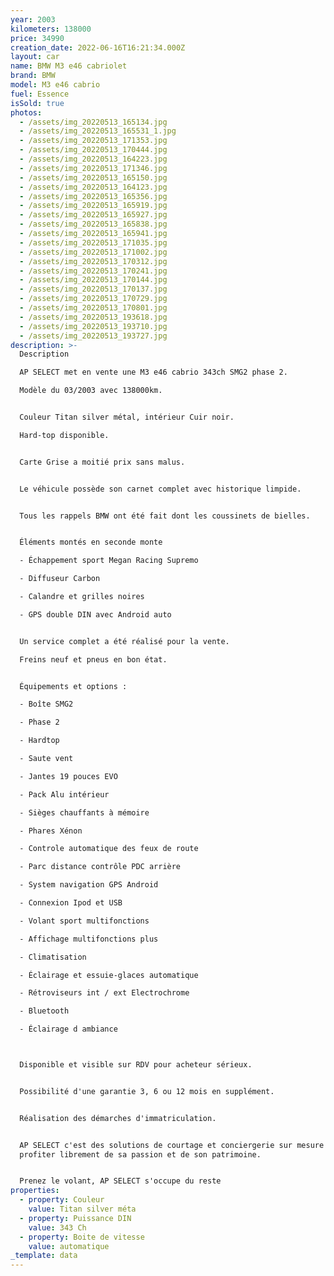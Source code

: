 ```yaml
---
year: 2003
kilometers: 138000
price: 34990
creation_date: 2022-06-16T16:21:34.000Z
layout: car
name: BMW M3 e46 cabriolet
brand: BMW
model: M3 e46 cabrio
fuel: Essence
isSold: true
photos:
  - /assets/img_20220513_165134.jpg
  - /assets/img_20220513_165531_1.jpg
  - /assets/img_20220513_171353.jpg
  - /assets/img_20220513_170444.jpg
  - /assets/img_20220513_164223.jpg
  - /assets/img_20220513_171346.jpg
  - /assets/img_20220513_165150.jpg
  - /assets/img_20220513_164123.jpg
  - /assets/img_20220513_165356.jpg
  - /assets/img_20220513_165919.jpg
  - /assets/img_20220513_165927.jpg
  - /assets/img_20220513_165838.jpg
  - /assets/img_20220513_165941.jpg
  - /assets/img_20220513_171035.jpg
  - /assets/img_20220513_171002.jpg
  - /assets/img_20220513_170312.jpg
  - /assets/img_20220513_170241.jpg
  - /assets/img_20220513_170144.jpg
  - /assets/img_20220513_170137.jpg
  - /assets/img_20220513_170729.jpg
  - /assets/img_20220513_170801.jpg
  - /assets/img_20220513_193618.jpg
  - /assets/img_20220513_193710.jpg
  - /assets/img_20220513_193727.jpg
description: >-
  Description

  AP SELECT met en vente une M3 e46 cabrio 343ch SMG2 phase 2.

  Modèle du 03/2003 avec 138000km.


  Couleur Titan silver métal, intérieur Cuir noir.

  Hard-top disponible.


  Carte Grise a moitié prix sans malus.


  Le véhicule possède son carnet complet avec historique limpide.


  Tous les rappels BMW ont été fait dont les coussinets de bielles.


  Éléments montés en seconde monte

  - Échappement sport Megan Racing Supremo

  - Diffuseur Carbon

  - Calandre et grilles noires

  - GPS double DIN avec Android auto


  Un service complet a été réalisé pour la vente.

  Freins neuf et pneus en bon état.


  Équipements et options :

  - Boîte SMG2

  - Phase 2

  - Hardtop

  - Saute vent

  - Jantes 19 pouces EVO

  - Pack Alu intérieur

  - Sièges chauffants à mémoire

  - Phares Xénon

  - Controle automatique des feux de route

  - Parc distance contrôle PDC arrière

  - System navigation GPS Android

  - Connexion Ipod et USB

  - Volant sport multifonctions

  - Affichage multifonctions plus

  - Climatisation

  - Éclairage et essuie-glaces automatique

  - Rétroviseurs int / ext Electrochrome

  - Bluetooth

  - Éclairage d ambiance



  Disponible et visible sur RDV pour acheteur sérieux.


  Possibilité d'une garantie 3, 6 ou 12 mois en supplément.


  Réalisation des démarches d'immatriculation.


  AP SELECT c'est des solutions de courtage et conciergerie sur mesure pour
  profiter librement de sa passion et de son patrimoine.


  Prenez le volant, AP SELECT s'occupe du reste
properties:
  - property: Couleur
    value: Titan silver méta
  - property: Puissance DIN
    value: 343 Ch
  - property: Boite de vitesse
    value: automatique
_template: data
---
```


